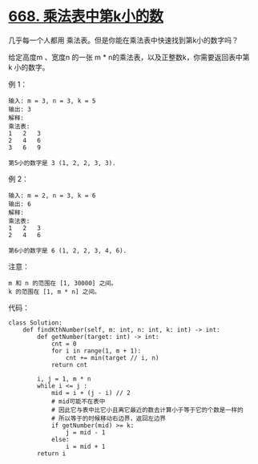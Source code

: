 # [668. 乘法表中第k小的数](https://leetcode.cn/problems/kth-smallest-number-in-multiplication-table/)

几乎每一个人都用 乘法表。但是你能在乘法表中快速找到第k小的数字吗？

给定高度m 、宽度n 的一张 m * n的乘法表，以及正整数k，你需要返回表中第k 小的数字。

例 1：
```
输入: m = 3, n = 3, k = 5
输出: 3
解释: 
乘法表:
1	2	3
2	4	6
3	6	9

第5小的数字是 3 (1, 2, 2, 3, 3).
```
例 2：
```
输入: m = 2, n = 3, k = 6
输出: 6
解释: 
乘法表:
1	2	3
2	4	6

第6小的数字是 6 (1, 2, 2, 3, 4, 6).
```
注意：
```
m 和 n 的范围在 [1, 30000] 之间。
k 的范围在 [1, m * n] 之间。
```

代码：
```python3
class Solution:
    def findKthNumber(self, m: int, n: int, k: int) -> int:
        def getNumber(target: int) -> int:
            cnt = 0
            for i in range(1, m + 1):
                cnt += min(target // i, n)
            return cnt

        i, j = 1, m * n
        while i <= j :
            mid = i + (j - i) // 2
            # mid可能不在表中
            # 因此它与表中比它小且离它最近的数去计算小于等于它的个数是一样的
            # 所以等于的时候移动右边界，返回左边界
            if getNumber(mid) >= k:
                j = mid - 1
            else:
                i = mid + 1
        return i
```